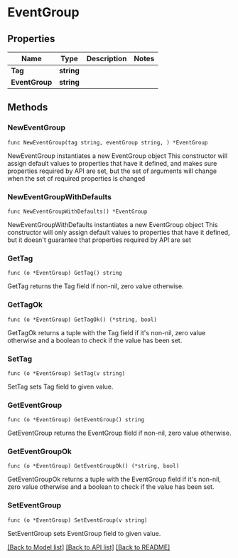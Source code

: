 # EventGroup

## Properties

Name | Type | Description | Notes
------------ | ------------- | ------------- | -------------
**Tag** | **string** |  | 
**EventGroup** | **string** |  | 

## Methods

### NewEventGroup

`func NewEventGroup(tag string, eventGroup string, ) *EventGroup`

NewEventGroup instantiates a new EventGroup object
This constructor will assign default values to properties that have it defined,
and makes sure properties required by API are set, but the set of arguments
will change when the set of required properties is changed

### NewEventGroupWithDefaults

`func NewEventGroupWithDefaults() *EventGroup`

NewEventGroupWithDefaults instantiates a new EventGroup object
This constructor will only assign default values to properties that have it defined,
but it doesn't guarantee that properties required by API are set

### GetTag

`func (o *EventGroup) GetTag() string`

GetTag returns the Tag field if non-nil, zero value otherwise.

### GetTagOk

`func (o *EventGroup) GetTagOk() (*string, bool)`

GetTagOk returns a tuple with the Tag field if it's non-nil, zero value otherwise
and a boolean to check if the value has been set.

### SetTag

`func (o *EventGroup) SetTag(v string)`

SetTag sets Tag field to given value.


### GetEventGroup

`func (o *EventGroup) GetEventGroup() string`

GetEventGroup returns the EventGroup field if non-nil, zero value otherwise.

### GetEventGroupOk

`func (o *EventGroup) GetEventGroupOk() (*string, bool)`

GetEventGroupOk returns a tuple with the EventGroup field if it's non-nil, zero value otherwise
and a boolean to check if the value has been set.

### SetEventGroup

`func (o *EventGroup) SetEventGroup(v string)`

SetEventGroup sets EventGroup field to given value.



[[Back to Model list]](../README.md#documentation-for-models) [[Back to API list]](../README.md#documentation-for-api-endpoints) [[Back to README]](../README.md)


